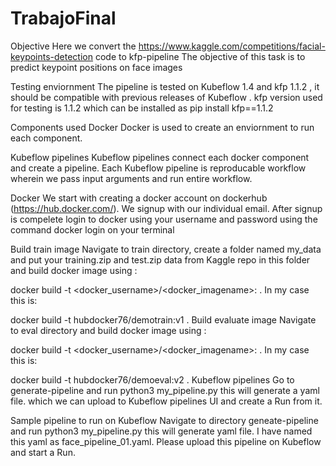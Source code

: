 # TrabajoFinal
Objective
Here we convert the https://www.kaggle.com/competitions/facial-keypoints-detection code to kfp-pipeline The objective of this task is to predict keypoint positions on face images

Testing enviornment
The pipeline is tested on Kubeflow 1.4 and kfp 1.1.2 , it should be compatible with previous releases of Kubeflow . kfp version used for testing is 1.1.2 which can be installed as pip install kfp==1.1.2

Components used
Docker
Docker is used to create an enviornment to run each component.

Kubeflow pipelines
Kubeflow pipelines connect each docker component and create a pipeline. Each Kubeflow pipeline is reproducable workflow wherein we pass input arguments and run entire workflow.

Docker
We start with creating a docker account on dockerhub (https://hub.docker.com/). We signup with our individual email. After signup is compelete login to docker using your username and password using the command docker login on your terminal

Build train image
Navigate to train directory, create a folder named my_data and put your training.zip and test.zip data from Kaggle repo in this folder and build docker image using :

docker build -t <docker_username>/<docker_imagename>:<tag> .
In my case this is:

docker build -t hubdocker76/demotrain:v1 .
Build evaluate image
Navigate to eval directory and build docker image using :

docker build -t <docker_username>/<docker_imagename>:<tag> .
In my case this is:

docker build -t hubdocker76/demoeval:v2 .
Kubeflow pipelines
Go to generate-pipeline and run python3 my_pipeline.py this will generate a yaml file. which we can upload to Kubeflow pipelines UI and create a Run from it.

Sample pipeline to run on Kubeflow
Navigate to directory geneate-pipeline and run python3 my_pipeline.py this will generate yaml file. I have named this yaml as face_pipeline_01.yaml. Please upload this pipeline on Kubeflow and start a Run.
